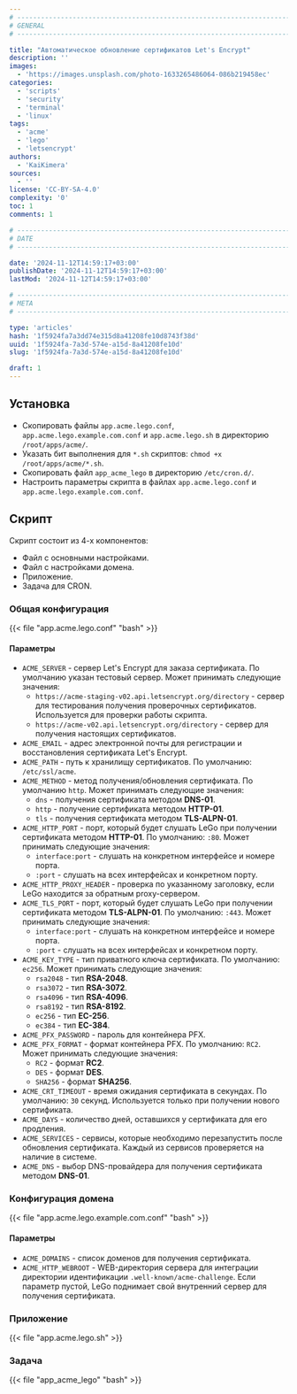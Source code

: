 ```yaml
---
# -------------------------------------------------------------------------------------------------------------------- #
# GENERAL
# -------------------------------------------------------------------------------------------------------------------- #

title: "Автоматическое обновление сертификатов Let's Encrypt"
description: ''
images:
  - 'https://images.unsplash.com/photo-1633265486064-086b219458ec'
categories:
  - 'scripts'
  - 'security'
  - 'terminal'
  - 'linux'
tags:
  - 'acme'
  - 'lego'
  - 'letsencrypt'
authors:
  - 'KaiKimera'
sources:
  - ''
license: 'CC-BY-SA-4.0'
complexity: '0'
toc: 1
comments: 1

# -------------------------------------------------------------------------------------------------------------------- #
# DATE
# -------------------------------------------------------------------------------------------------------------------- #

date: '2024-11-12T14:59:17+03:00'
publishDate: '2024-11-12T14:59:17+03:00'
lastMod: '2024-11-12T14:59:17+03:00'

# -------------------------------------------------------------------------------------------------------------------- #
# META
# -------------------------------------------------------------------------------------------------------------------- #

type: 'articles'
hash: '1f5924fa7a3dd74e315d8a41208fe10d8743f38d'
uuid: '1f5924fa-7a3d-574e-a15d-8a41208fe10d'
slug: '1f5924fa-7a3d-574e-a15d-8a41208fe10d'

draft: 1
---
```




<!--more-->

## Установка

- Скопировать файлы `app.acme.lego.conf`, `app.acme.lego.example.com.conf` и `app.acme.lego.sh` в директорию `/root/apps/acme/`.
- Указать бит выполнения для `*.sh` скриптов: `chmod +x /root/apps/acme/*.sh`.
- Скопировать файл `app_acme_lego` в директорию `/etc/cron.d/`.
- Настроить параметры скрипта в файлах `app.acme.lego.conf` и `app.acme.lego.example.com.conf`.

## Скрипт

Скрипт состоит из 4-х компонентов:

- Файл с основными настройками.
- Файл с настройками домена.
- Приложение.
- Задача для CRON.

### Общая конфигурация

{{< file "app.acme.lego.conf" "bash" >}}

#### Параметры

- `ACME_SERVER` - сервер Let's Encrypt для заказа сертификата. По умолчанию указан тестовый сервер. Может принимать следующие значения:
  - `https://acme-staging-v02.api.letsencrypt.org/directory` - сервер для тестирования получения проверочных сертификатов. Используется для проверки работы скрипта.
  - `https://acme-v02.api.letsencrypt.org/directory` - сервер для получения настоящих сертификатов.
- `ACME_EMAIL` - адрес электронной почты для регистрации и восстановления сертификата Let's Encrypt.
- `ACME_PATH` - путь к хранилищу сертификатов. По умолчанию: `/etc/ssl/acme`.
- `ACME_METHOD` - метод получения/обновления сертификата. По умолчанию `http`. Может принимать следующие значения:
  - `dns` - получения сертификата методом **DNS-01**.
  - `http` - получение сертификата методом **HTTP-01**.
  - `tls` - получения сертификата методом **TLS-ALPN-01**.
- `ACME_HTTP_PORT` - порт, который будет слушать LeGo при получении сертификата методом **HTTP-01**. По умолчанию: `:80`. Может принимать следующие значения:
  - `interface:port` - слушать на конкретном интерфейсе и номере порта.
  - `:port` - слушать на всех интерфейсах и конкретном порту.
- `ACME_HTTP_PROXY_HEADER` - проверка по указанному заголовку, если LeGo находится за обратным proxy-сервером.
- `ACME_TLS_PORT` - порт, который будет слушать LeGo при получении сертификата методом **TLS-ALPN-01**. По умолчанию: `:443`. Может принимать следующие значения:
  - `interface:port` - слушать на конкретном интерфейсе и номере порта.
  - `:port` - слушать на всех интерфейсах и конкретном порту.
- `ACME_KEY_TYPE` - тип приватного ключа сертификата. По умолчанию: `ec256`. Может принимать следующие значения:
  - `rsa2048` - тип **RSA-2048**.
  - `rsa3072` - тип **RSA-3072**.
  - `rsa4096` - тип **RSA-4096**.
  - `rsa8192` - тип **RSA-8192**.
  - `ec256` - тип **EC-256**.
  - `ec384` - тип **EC-384**.
- `ACME_PFX_PASSWORD` - пароль для контейнера PFX.
- `ACME_PFX_FORMAT` - формат контейнера PFX. По умолчанию: `RC2`. Может принимать следующие значения:
  - `RC2` - формат **RC2**.
  - `DES` - формат **DES**.
  - `SHA256` - формат **SHA256**.
- `ACME_CRT_TIMEOUT` - время ожидания сертификата в секундах. По умолчанию: `30` секунд. Используется только при получении нового сертификата.
- `ACME_DAYS` - количество дней, оставшихся у сертификата для его продления.
- `ACME_SERVICES` - сервисы, которые необходимо перезапустить после обновления сертификата. Каждый из сервисов проверяется на наличие в системе.
- `ACME_DNS` - выбор DNS-провайдера для получения сертификата методом **DNS-01**.

### Конфигурация домена

{{< file "app.acme.lego.example.com.conf" "bash" >}}

#### Параметры

- `ACME_DOMAINS` - список доменов для получения сертификата.
- `ACME_HTTP_WEBROOT` - WEB-директория сервера для интеграции директории идентификации `.well-known/acme-challenge`. Если параметр пустой, LeGo поднимает свой внутренний сервер для получения сертификата.

### Приложение

{{< file "app.acme.lego.sh" >}}

### Задача

{{< file "app_acme_lego" "bash" >}}
